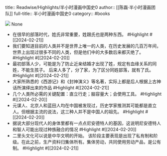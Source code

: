 title:: Readwise/Highlights/半小时漫画中国史0
author:: [[陈磊·半小时漫画团队]]
full-title:: 半小时漫画中国史0
category:: #books


![](https://cdn.weread.qq.com/weread/cover/45/cpPlatform_n1NF1eu7DL3ENMdfyXZQ11/s_cpPlatform_n1NF1eu7DL3ENMdfyXZQ11.jpg)
None

- 在很早的部落时代，姓氏非常重要，姓跟氏也是两种东西。 #Highlight #[[2024-02-21]]
- 我们要知道目前的人类并不是世界上唯一的人类，在历史发展的几百万年间，世界上出现过很多不同的人类，但是他们中的大多数后来都灭绝了。 #Highlight #[[2024-02-20]]
- 最初部落人少，可能是为了防止近亲结婚才出现了姓，规定有血缘关系的同姓，不能生孩子。
  后来人多了，分了家，为了区分同姓部落，就有了氏。 #Highlight #[[2024-02-21]]
- 大家所熟悉的《西游记》和《封神演义》等名著，实际上都是后人根据上古神话所演绎出来的作品 #Highlight #[[2024-02-21]]
- 几个人类所必需的关键配置：直立行走；脑容量大；会使用工具。 #Highlight #[[2024-02-20]]
- 元谋人、北京人和蓝田人均在中国被发现过，历史学家推测其可能都是直立人。但根据主流的说法，这三种人并不是中国人的祖先。 #Highlight #[[2024-02-20]]
- 据说大部分现代人的身体里都有一点点尼安德特人的基因，这说明尼安德特人和智人可能出现过种族融合的情况 #Highlight #[[2024-02-20]]
- 二里头文化可以说是中华文明的开始。
  该阶段主要表现是出现了私有制和阶级。在此之前，生产资料归集体所有。集体劳动，共同使用劳动产品，是公有制。 #Highlight #[[2024-02-21]]